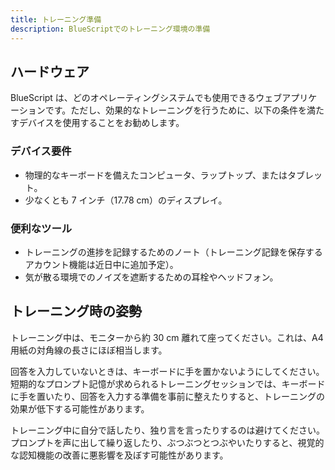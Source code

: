 ```yaml
---
title: トレーニング準備
description: BlueScriptでのトレーニング環境の準備
---
```


## ハードウェア

BlueScript は、どのオペレーティングシステムでも使用できるウェブアプリケーションです。ただし、効果的なトレーニングを行うために、以下の条件を満たすデバイスを使用することをお勧めします。

### デバイス要件

- 物理的なキーボードを備えたコンピュータ、ラップトップ、またはタブレット。
- 少なくとも 7 インチ（17.78 cm）のディスプレイ。

### 便利なツール

- トレーニングの進捗を記録するためのノート（トレーニング記録を保存するアカウント機能は近日中に追加予定）。
- 気が散る環境でのノイズを遮断するための耳栓やヘッドフォン。

## トレーニング時の姿勢

トレーニング中は、モニターから約 30 cm 離れて座ってください。これは、A4 用紙の対角線の長さにほぼ相当します。

回答を入力していないときは、キーボードに手を置かないようにしてください。短期的なプロンプト記憶が求められるトレーニングセッションでは、キーボードに手を置いたり、回答を入力する準備を事前に整えたりすると、トレーニングの効果が低下する可能性があります。

トレーニング中に自分で話したり、独り言を言ったりするのは避けてください。プロンプトを声に出して繰り返したり、ぶつぶつとつぶやいたりすると、視覚的な認知機能の改善に悪影響を及ぼす可能性があります。
